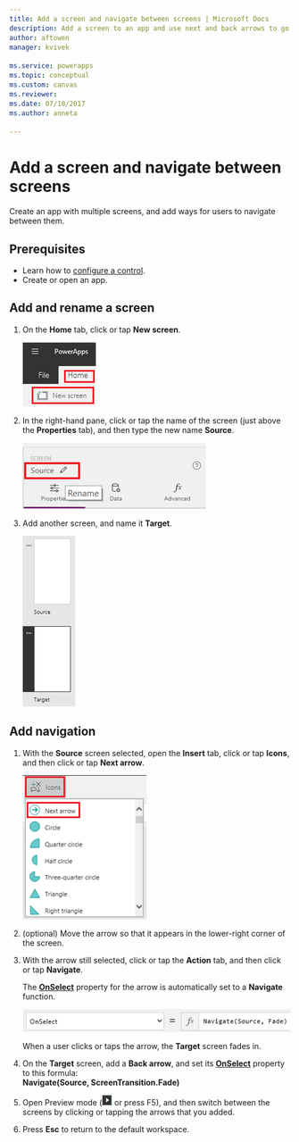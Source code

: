 ```yaml
---
title: Add a screen and navigate between screens | Microsoft Docs
description: Add a screen to an app and use next and back arrows to go between screens in PowerApps
author: aftowen
manager: kvivek

ms.service: powerapps
ms.topic: conceptual
ms.custom: canvas
ms.reviewer:
ms.date: 07/10/2017
ms.author: anneta

---
```

# Add a screen and navigate between screens
Create an app with multiple screens, and add ways for users to navigate between them.

## Prerequisites
* Learn how to [configure a control](add-configure-controls.md).
* Create or open an app.

## Add and rename a screen
1. On the **Home** tab, click or tap **New screen**.

    ![Add Screen option on the Home tab](./media/add-screen-context-variables/add-screen.png)

2. In the right-hand pane, click or tap the name of the screen (just above the **Properties** tab), and then type the new name **Source**.

    ![Rename the default screen](./media/add-screen-context-variables/name-source-screen.png)

3. Add another screen, and name it **Target**.

    ![Two screens in the left navigation bar](./media/add-screen-context-variables/two-screens-in-nav.png)

## Add navigation
1. With the **Source** screen selected, open the **Insert** tab, click or tap **Icons**, and then click or tap **Next arrow**.  

    ![The Shapes option on the Insert tab](./media/add-screen-context-variables/add-next-arrow.png)

2. (optional) Move the arrow so that it appears in the lower-right corner of the screen.

3. With the arrow still selected, click or tap the **Action** tab, and then click or tap **Navigate**.

    The **[OnSelect](controls/properties-core.md)** property for the arrow is automatically set to a **Navigate** function.  

    ![OnSelect property set to Navigate function](./media/add-screen-context-variables/onselect-default.png)

    When a user clicks or taps the arrow, the **Target** screen fades in.

4. On the **Target** screen, add a **Back arrow**, and set its **[OnSelect](controls/properties-core.md)** property to this formula:
   <br>**Navigate(Source, ScreenTransition.Fade)**

5. Open Preview mode (![](./media/add-screen-context-variables/preview.png) or press F5), and then switch between the screens by clicking or tapping the arrows that you added.

6. Press **Esc** to return to the default workspace.
